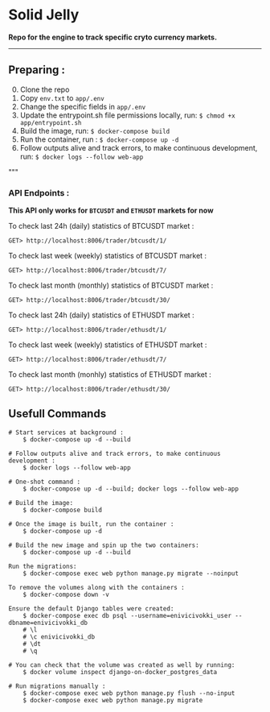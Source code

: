 # Solid Jelly

**Repo for the engine to track specific cryto currency markets.**

___

## Preparing : 

0. Clone the repo
1. Copy `env.txt` to `app/.env`
2. Change the specific fields in `app/.env`
3. Update the entrypoint.sh file permissions locally, run: `$ chmod +x app/entrypoint.sh`
4. Build the image, run: `$ docker-compose build`
4. Run the container, run : `$ docker-compose up -d`
5.  Follow outputs alive and track errors, to make continuous development, run: `$ docker logs --follow web-app`

"""
### API Endpoints :

**This API only works for `BTCUSDT` and `ETHUSDT` markets for now**

To check last 24h (daily) statistics of BTCUSDT market : 
```
GET> http://localhost:8006/trader/btcusdt/1/
```

To check last week (weekly) statistics of BTCUSDT market : 
```
GET> http://localhost:8006/trader/btcusdt/7/
```

To check last month (monthly) statistics of BTCUSDT market : 
```
GET> http://localhost:8006/trader/btcusdt/30/
```

To check last 24h (daily) statistics of ETHUSDT market : 
```
GET> http://localhost:8006/trader/ethusdt/1/
```

To check last week (weekly) statistics of ETHUSDT market : 
```
GET> http://localhost:8006/trader/ethusdt/7/
```

To check last month (monhly) statistics of ETHUSDT market : 
```
GET> http://localhost:8006/trader/ethusdt/30/
```

## Usefull Commands

```
# Start services at background :
    $ docker-compose up -d --build
```

```
# Follow outputs alive and track errors, to make continuous development : 
    $ docker logs --follow web-app
```

```
# One-shot command :  
    $ docker-compose up -d --build; docker logs --follow web-app
```

```
# Build the image: 
    $ docker-compose build
```

```
# Once the image is built, run the container : 
    $ docker-compose up -d
```

```
# Build the new image and spin up the two containers:
    $ docker-compose up -d --build
```

```
Run the migrations:
    $ docker-compose exec web python manage.py migrate --noinput
```

```
To remove the volumes along with the containers :
    $ docker-compose down -v
```

```
Ensure the default Django tables were created: 
    $ docker-compose exec db psql --username=enivicivokki_user --dbname=enivicivokki_db
    # \l
    # \c enivicivokki_db
    # \dt
    # \q
```

```
# You can check that the volume was created as well by running:
    $ docker volume inspect django-on-docker_postgres_data
```

```
# Run migrations manually : 
    $ docker-compose exec web python manage.py flush --no-input
    $ docker-compose exec web python manage.py migrate
```


